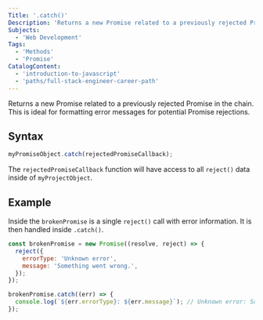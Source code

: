 ```yaml
---
Title: '.catch()'
Description: 'Returns a new Promise related to a previously rejected Promise in the chain. This is ideal for formatting error messages for potential Promise rejections.'
Subjects:
  - 'Web Development'
Tags:
  - 'Methods'
  - 'Promise'
CatalogContent:
  - 'introduction-to-javascript'
  - 'paths/full-stack-engineer-career-path'
---
```


Returns a new Promise related to a previously rejected Promise in the chain. This is ideal for formatting error messages for potential Promise rejections.

## Syntax

```js
myPromiseObject.catch(rejectedPromiseCallback);
```

The `rejectedPromiseCallback` function will have access to all `reject()` data inside of `myProjectObject`.

## Example

Inside the `brokenPromise` is a single `reject()` call with error information. It is then handled inside `.catch()`.

```js
const brokenPromise = new Promise((resolve, reject) => {
  reject({
    errorType: 'Unknown error',
    message: 'Something went wrong.',
  });
});

brokenPromise.catch((err) => {
  console.log(`${err.errorType}: ${err.message}`); // Unknown error: Something went wrong.
});
```
